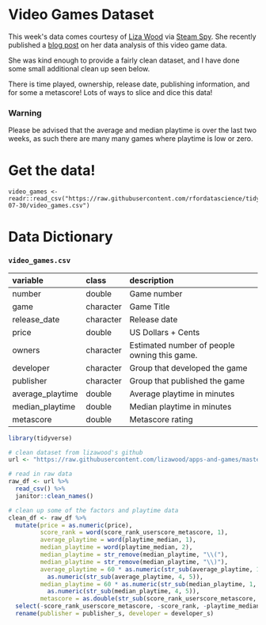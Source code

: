 # Video Games Dataset

This week's data comes courtesy of [Liza Wood](https://twitter.com/brightcdns/status/1154140218154352640?s=20) via [Steam Spy](https://steamspy.com/year/). She recently published a [blog post](https://cruiseofdimensionality.home.blog/2019/07/24/pc-video-games-we-still-play/) on her data analysis of this video game data.

She was kind enough to provide a fairly clean dataset, and I have done some small additional clean up seen below.

There is time played, ownership, release date, publishing information, and for some a metascore! Lots of ways to slice and dice this data!

### Warning 

Please be advised that the average and median playtime is over the last two weeks, as such there are many many games where playtime is low or zero.

# Get the data!


```
video_games <- readr::read_csv("https://raw.githubusercontent.com/rfordatascience/tidytuesday/main/data/2019/2019-07-30/video_games.csv")

```

# Data Dictionary

### `video_games.csv`

|variable         |class     |description |
|:----------------|:---------|:-----------|
|number           |double    | Game number |
|game             |character | Game Title |
|release_date     |character | Release date |
|price            |double    | US Dollars + Cents |
|owners           |character | Estimated number of people owning this game.|
|developer      |character | Group that developed the game |
|publisher      |character | Group that published the game |
|average_playtime |double    | Average playtime in minutes |
|median_playtime  |double    | Median playtime in minutes |
|metascore        |double    | Metascore rating |

```r
library(tidyverse)

# clean dataset from lizawood's github
url <- "https://raw.githubusercontent.com/lizawood/apps-and-games/master/PC_Games/PCgames_2004_2018_raw.csv"

# read in raw data
raw_df <- url %>% 
  read_csv() %>% 
  janitor::clean_names() 

# clean up some of the factors and playtime data
clean_df <- raw_df %>% 
  mutate(price = as.numeric(price),
         score_rank = word(score_rank_userscore_metascore, 1),
         average_playtime = word(playtime_median, 1),
         median_playtime = word(playtime_median, 2),
         median_playtime = str_remove(median_playtime, "\\("),
         median_playtime = str_remove(median_playtime, "\\)"),
         average_playtime = 60 * as.numeric(str_sub(average_playtime, 1, 2)) +
           as.numeric(str_sub(average_playtime, 4, 5)),
         median_playtime = 60 * as.numeric(str_sub(median_playtime, 1, 2)) +
           as.numeric(str_sub(median_playtime, 4, 5)),
         metascore = as.double(str_sub(score_rank_userscore_metascore, start = -4, end = -3))) %>% 
  select(-score_rank_userscore_metascore, -score_rank, -playtime_median) %>% 
  rename(publisher = publisher_s, developer = developer_s)

```

